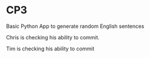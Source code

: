 # CP3
Basic Python App to generate random English sentences

Chris is checking his ability to commit.

Tim is checking his ability to commit
